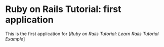 # Ruby on Rails Tutorial: first application

This is the first application for [*Ruby on Rails Tutorial: Learn Rails Tutorial Example*]
